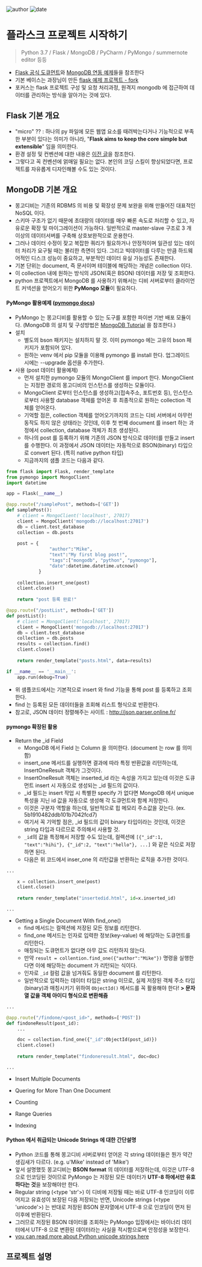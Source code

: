 ﻿![author](https://img.shields.io/badge/author-daesungRa-lightgray.svg?style=flat-square)
![date](https://img.shields.io/badge/date-190507-lightgray.svg?style=flat-square)

# 플라스크 프로젝트 시작하기

> Python 3.7 / Flask / MongoDB / PyCharm / PyMongo / summernote editor 등등

- [Flask 공식 도큐먼트](http://flask.pocoo.org/docs/1.0/)와 [MongoDB 연동 예제](https://api.mongodb.com/python/current/)들을 참조한다
- 기본 베이스는 과장님이 만든 [flask 예제 프로젝트 - fork](https://github.com/daesungRa/flask)
- 포커스는 flask 프로젝트 구성 및 요청 처리과정, 원격지 mongodb 에 접근하여 데이터를 관리하는 방식을 알아가는 것에 있다.

## Flask 기본 개요

- "micro" ?? : 하나의 py 파일에 모든 웹앱 요소를 때려박는다거나 기능적으로 부족한 부분이 있다는 의미가 아니라, "**Flask aims to keep the core simple but extensible**" 임을 의미한다.
- 환경 설정 및 컨벤션에 대한 내용은 [이전 글](https://github.com/daesungRa/MyStudy/blob/master/Python/flaskconfig.md)을 참조한다.
- 그렇다고 꼭 컨벤션에 얽매일 필요는 없다. 본인의 코딩 스킬이 향상되었다면, 프로젝트를 자유롭게 디자인해볼 수도 있는 것이다.

## MongoDB 기본 개요

- 몽고디비는 기존의 RDBMS 의 비용 및 확장성 문제 보완을 위해 만들어진 대표적인 NoSQL 이다.
- 스키마 구조가 없기 때문에 초대량의 데이터를 매우 빠론 속도로 처리할 수 있고, 자유로운 확장 및 마이그레이션이 가능하다. 일반적으로 master-slave 구조로 3 개 이상의 데이터서버를 구축해 상호보완적으로 운용한다.
- 그러나 데이터 수정이 잦고 복잡한 쿼리가 필요하거나 안정적이며 일관성 있는 데이터 처리가 요구될 때는 불리한 측면이 있다. 그리고 빅데이터를 다루는 만큼 하드웨어적인 디스크 성능이 중요하고, 부분적인 데이터 유실 가능성도 존재한다.
- 기본 단위는 document, 즉 문서이며 테이블에 해당하는 개념은 collection 이다.
- 이 collection 내에 원하는 방식의 JSON(혹은 BSON) 데이터를 저장 및 조회한다.
- python 프로젝트에서 MongoDB 를 사용하기 위해서는 디비 서버로부터 클라이언트 커넥션을 얻어오기 위한 **PyMongo 모듈**이 필요하다.

#### PyMongo 활용예제 ([pymongo docs](https://api.mongodb.com/python/current/index.html))

- PyMongo 는 몽고디비를 활용할 수 있는 도구를 포함한 파이썬 기반 배포 모듈이다. (MongoDB 의 설치 및 구성방법은 [MongoDB Tutorial](https://docs.mongodb.com/manual/tutorial/) 을 참조한다.)
- 설치
    * 별도의 bson 패키지는 설치하지 말 것. 이미 pymongo 에는 고유의 bson 패키지가 포함되어 있다.
    * 원하는 venv 에서 pip 모듈을 이용해 pymongo 를 install 한다. 업그레이드 시에는 --upgrade 옵션을 추가한다.
- 사용 (post 데이터 활용예제)
    * 먼저 설치한 pymongo 모듈의 MongoClient 를 import 한다. MongoClient 는 지정한 경로의 몽고디비의 인스턴스를 생성하는 모듈이다.
    * MongoClient 로부터 인스턴스를 생성하고(접속주소, 포트번호 등), 인스턴스로부터 사용할 database 객체를 얻어온 후 최종적으로 원하는 collection 객체를 얻어온다.
    * 기억할 점은, collection 객체를 얻어오기까지의 코드는 디비 서버에서 아무런 동작도 하지 않은 상태라는 것인데, 이후 첫 번째 document 를 insert 하는 과정에서 collection, database 객체가 최초 생성된다.
    * 하나의 post 를 등록하기 위해 기존의 JSON 방식으로 데이터를 만들고 insert 를 수행한다. 이 과정에서 JSON 데이터는 자동적으로 BSON(binary) 타입으로 convert 된다. (특히 native python 타입)
    * 지금까지의 샘플 코드는 다음과 같다.

```python
from flask import Flask, render_template
from pymongo import MongoClient
import datetime

app = Flask(__name__)

@app.route("/samplePost", methods=['GET'])
def samplePost():
    # client = MongoClient('localhost', 27017)
    client = MongoClient('mongodb://localhost:27017')
    db = client.test_database
    collection = db.posts
    
    post = {
                "author":"Mike",
                "text":"My first blog post!",
                "tags":["mongodb", "python", "pymongo"],
                "date":datetime.datetime.utcnow()
            }
    
    collection.insert_one(post)
    client.close()
    
    return "post 등록 완료!"

@app.route("/postList", methods=['GET'])
def postList():
    # client = MongoClient('localhost', 27017)
    client = MongoClient('mongodb://localhost:27017')
    db = client.test_database
    collection = db.posts
    results = collection.find()
    client.close()
    
    return render_template("posts.html", data=results)

if __name__ == '__main__':
    app.run(debug=True)
```

- 위 샘플코드에서는 기본적으로 insert 와 find 기능을 통해 post 를 등록하고 조회한다.
- find 는 등록된 모든 데이터들을 조회해 리스트 형식으로 반환한다.
- 참고로, JSON 데이터 정렬해주는 사이트 : http://json.parser.online.fr/

#### pymongo 확장된 활용

- Return the _id Field
    * MongoDB 에서 Field 는 Column 을 의미한다. (document 는 row 를 의미함)
    * insert_one 메서드를 실행하면 결과에 따라 특정 반환값을 리턴하는데, InsertOneResult 객체가 그것이다.
    * InsertOneResult 객체는 inserted_id 라는 속성을 가지고 있는데 이것은 도큐먼트 insert 시 자동으로 생성되는 _id 필드의 값이다.
    * _id 필드는 insert 작업 시 특별한 specify 가 없다면 MongoDB 에서 unique 특성을 지닌 id 값을 자동으로 생성해 각 도큐먼트와 함께 저장한다.
    * 이것은 구분자 역할을 하는데, 일반적으로 힙 메모리 주소값을 갖는다. (ex. 5b1910482ddb101b7042fcd7)
    * 여기서 꼭 기억할 점은, _id 필드의 값이 binary 타입이라는 것인데, 이것은 string 타입과 다르므로 주의해서 사용할 것.
    * ```_id```의 값을 특정해서 저장할 수도 있는데, 컬렉션에 ```[{"_id":1, "text":"hihi"}, {"_id":2, "text":"hello"}, ...]``` 와 같은 식으로 저장하면 된다.
    * 다음은 위 코드에서 inser_one 의 리턴값을 반환하는 로직을 추가한 것이다.

```python
...

    x = collection.insert_one(post)
    client.close()
    
    return render_template("insertedid.html", id=x.inserted_id)

...
``` 

- Getting a Single Document With find_one()
    * find 메서드는 컬렉션에 저장된 모든 정보를 리턴한다.
    * find_one 메서드는 인자로 입력한 정보(key-value) 에 해당하는 도큐먼트를 리턴한다.
    * 매칭되는 도큐먼트가 없다면 아무 값도 리턴하지 않는다.
    * 만약 ```result = collention.find_one({"author":"Mike"})``` 명령을 실행한다면 이에 해당하는 document 가 리턴되는 식이다.
    * 인자로 ```_id``` 컬럼 값을 넘겨줘도 동일한 document 를 리턴한다.
    * 일반적으로 입력하는 데이터 타입은 string 이므로, 실제 저장된 객체 주소 타입(binary)과 매칭시키기 위하여 ```ObjectId()``` 메서드를 꼭 활용해야 한다! **> 문자열 값을 객체 아이디 형식으로 변환해줌**

```python
...

@app.route("/findone/<post_id>", methods=['POST'])
def findoneResult(post_id):
    ...

    doc = collection.find_one({"_id":ObjectId(post_id)})
    client.close()
    
    return render_template("findoneresult.html", doc=doc)

...
```

- Insert Multiple Documents

- Quering for More Than One Document

- Counting

- Range Queries

- Indexing

#### Python 에서 취급되는 Unicode Strings 에 대한 간단설명

- Python 코드를 통해 몽고디비 서버로부터 얻어온 각 string 데이터들은 뭔가 약간 생김새가 다르다. (e.g. u'Mike' instead of 'Mike')
- 앞서 설명했듯 몽고디비는 **BSON format** 의 데이터를 저장하는데, 이것은 UTF-8 으로 인코딩된 것이므로 PyMongo 는 저장된 모든 데이터가 **UTF-8 하에서만 유효하다는 것**을 보장해야만 한다.
- Regular string (<type 'str'>) 이 디비에 저장될 때는 바로 UTF-8 인코딩이 이루어지고 유효성이 보장된 다음 저장되는 반면, Unicode strings (<type 'unicode'>) 는 반대로 저장된 BSON 문자열에서 UTF-8 으로 인코딩이 먼저 된 이후에 반환된다.
- 그러므로 저장된 BSON 데이터를 조회하는 PyMongo 입장에서는 바이너리 데이터에서 UTF-8 으로 변환된 데이터라는 사실을 적시함으로써 안정성을 보장한다.
- [you can read more about Python unicode strings here](https://docs.python.org/3/howto/unicode.html) 

## 프로젝트 설명



